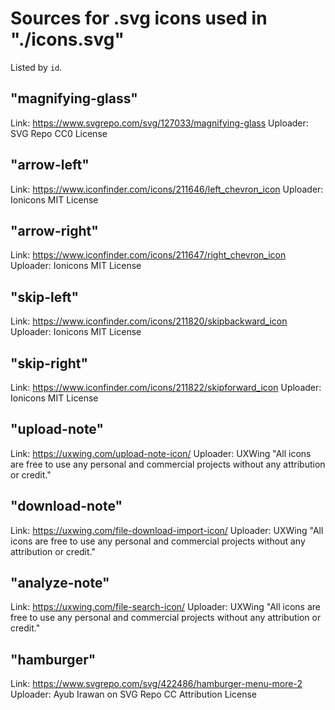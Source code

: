 # Sources for .svg icons used in "./icons.svg"
Listed by `id`.

## "magnifying-glass"
Link: https://www.svgrepo.com/svg/127033/magnifying-glass
Uploader: SVG Repo
CC0 License

## "arrow-left"
Link: https://www.iconfinder.com/icons/211646/left_chevron_icon
Uploader: Ionicons
MIT License

## "arrow-right"
Link: https://www.iconfinder.com/icons/211647/right_chevron_icon
Uploader: Ionicons
MIT License

## "skip-left"
Link: https://www.iconfinder.com/icons/211820/skipbackward_icon
Uploader: Ionicons
MIT License

## "skip-right"
Link: https://www.iconfinder.com/icons/211822/skipforward_icon
Uploader: Ionicons
MIT License

## "upload-note"
Link: https://uxwing.com/upload-note-icon/
Uploader: UXWing
"All icons are free to use any personal and commercial projects without any attribution or credit."

## "download-note"
Link: https://uxwing.com/file-download-import-icon/
Uploader: UXWing
"All icons are free to use any personal and commercial projects without any attribution or credit."

## "analyze-note"
Link: https://uxwing.com/file-search-icon/
Uploader: UXWing
"All icons are free to use any personal and commercial projects without any attribution or credit."

## "hamburger"
Link: https://www.svgrepo.com/svg/422486/hamburger-menu-more-2
Uploader: Ayub Irawan on SVG Repo
CC Attribution License